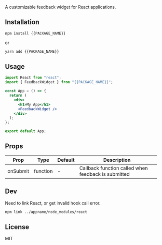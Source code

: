 A customizable feedback widget for React applications.

## Installation

```bash
npm install {{PACKAGE_NAME}}
```

or

```bash
yarn add {{PACKAGE_NAME}}
```

## Usage

```jsx
import React from "react";
import { FeedbackWidget } from "{{PACKAGE_NAME}}";

const App = () => {
  return (
    <div>
      <h1>My App</h1>
      <FeedbackWidget />
    </div>
  );
};

export default App;
```

## Props

| Prop     | Type     | Default | Description                                         |
| -------- | -------- | ------- | --------------------------------------------------- |
| onSubmit | function | -       | Callback function called when feedback is submitted |

## Dev

Need to link React, or get invalid hook call error.

```bash
npm link ../appname/node_modules/react
```

## License

MIT
